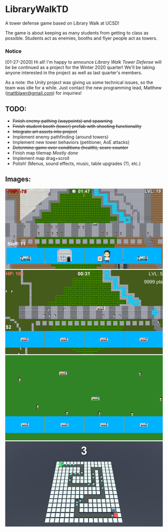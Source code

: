 # LibraryWalkTD
A tower defense game based on Library Walk at UCSD!

The game is about keeping as many students from getting to class as possible.
Students act as enemies, booths and flyer people act as towers.

### Notice
[01-27-2020] Hi all! I'm happy to announce *Library Walk Tower Defense* will be be continued as a project for the Winter 2020 quarter! We'll be taking anyone interested in the project as well as last quarter's members.

As a note: the Unity project was giving us some technical issues, so the team was idle for a while. Just contact the new programming lead, Matthew (mattblawr@gmail.com) for inquiries!

## TODO:
- ~~Finish enemy pathing (waypoints) and spawning~~
- ~~Finish student booth (tower) prefab with shooting functionality~~
- ~~Integrate art assets into project~~
- Implement enemy pathfinding (around towers)
- Implement new tower behaviors (petitioner, AoE attacks)
- ~~Determine game over conditions (health), score counter~~
- Finish map tilemap *Mostly done*
- Implement map drag+scroll
- Polish! (Menus, sound effects, music, table upgrades (?), etc.)

## Images:
![mockup example 3](https://github.com/justbrentvanzant/LibraryWalkTD/blob/master/progress%20images/03-05_zoom.png)
![mockup example 2](https://github.com/justbrentvanzant/LibraryWalkTD/blob/master/progress%20images/02-20_gTest.png)
![mockup example](https://github.com/justbrentvanzant/LibraryWalkTD/blob/master/progress%20images/01-29_gTest.png)
![waypoint example](https://github.com/justbrentvanzant/LibraryWalkTD/blob/master/progress%20images/01-27_enemyPath.png)
